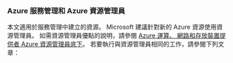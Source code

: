 ### Azure 服務管理和 Azure 資源管理員
 
本文適用於服務管理中建立的資源。 Microsoft 建議針對新的 Azure 資源使用資源管理員。 如需資源管理員優點的說明，請參閱 [Azure 運算、 網路和存放裝置提供者 Azure 資源管理員底下](../articles/virtual-machines/virtual-machines-azurerm-versus-azuresm.md)。 若要執行與資源管理員相同的工作，請參閱下列文章：

